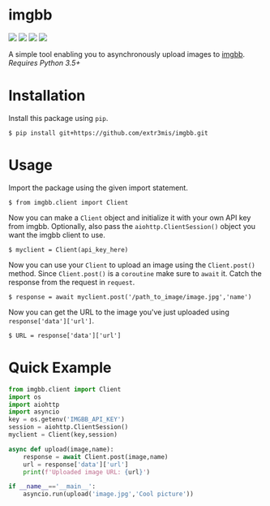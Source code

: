 # imgbb

<img src='https://img.shields.io/badge/Python-3.5+-blue'> <img src='https://img.shields.io/badge/license-MIT-green'> <img src='https://img.shields.io/badge/async-enabled-blue'> <img src='https://www.code-inspector.com/project/10298/score/svg'>

A simple tool enabling you to asynchronously upload images to <a href='https://www.imgbb.com'>imgbb</a>.
_Requires Python 3.5+_

# Installation

Install this package using `pip`.
```console
$ pip install git+https://github.com/extr3mis/imgbb.git
```

# Usage
Import the package using the given import statement.
```console
$ from imgbb.client import Client
```
Now you can make a `Client` object and initialize it with your own API key from imgbb. Optionally, also pass the `aiohttp.ClientSession()` object you want the imgbb client to use.
```console
$ myclient = Client(api_key_here)
```
Now you can use your `Client` to upload an image using the `Client.post()` method. Since `Client.post()` is a `coroutine` make sure to `await` it. Catch the response from the request in `request`.
```console
$ response = await myclient.post('/path_to_image/image.jpg','name')
```
Now you can get the URL to the image you've just uploaded using `response['data']['url']`.
```console
$ URL = response['data']['url']
```

# Quick Example
```py
from imgbb.client import Client
import os
import aiohttp
import asyncio
key = os.getenv('IMGBB_API_KEY')
session = aiohttp.ClientSession()
myclient = Client(key,session)

async def upload(image,name):
    response = await Client.post(image,name)
    url = response['data']['url']
    print(f'Uploaded image URL: {url}')

if __name__=='__main__':
    asyncio.run(upload('image.jpg','Cool picture'))
```
